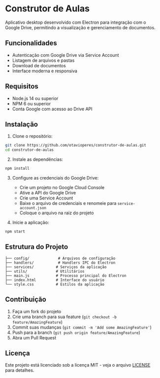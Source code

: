 # Construtor de Aulas

Aplicativo desktop desenvolvido com Electron para integração com o Google Drive, permitindo a visualização e gerenciamento de documentos.

## Funcionalidades

- Autenticação com Google Drive via Service Account
- Listagem de arquivos e pastas
- Download de documentos
- Interface moderna e responsiva

## Requisitos

- Node.js 14 ou superior
- NPM 6 ou superior
- Conta Google com acesso ao Drive API

## Instalação

1. Clone o repositório:

```bash
git clone https://github.com/otavioperes/construtor-de-aulas.git
cd construtor-de-aulas
```

2. Instale as dependências:

```bash
npm install
```

3. Configure as credenciais do Google Drive:

   - Crie um projeto no Google Cloud Console
   - Ative a API do Google Drive
   - Crie uma Service Account
   - Baixe o arquivo de credenciais e renomeie para `service-account.json`
   - Coloque o arquivo na raiz do projeto

4. Inicie a aplicação:

```bash
npm start
```

## Estrutura do Projeto

```
├── config/             # Arquivos de configuração
├── handlers/           # Handlers IPC do Electron
├── services/          # Serviços da aplicação
├── utils/             # Utilitários
├── main.js            # Processo principal do Electron
├── index.html         # Interface do usuário
└── style.css          # Estilos da aplicação
```

## Contribuição

1. Faça um fork do projeto
2. Crie uma branch para sua feature (`git checkout -b feature/AmazingFeature`)
3. Commit suas mudanças (`git commit -m 'Add some AmazingFeature'`)
4. Push para a branch (`git push origin feature/AmazingFeature`)
5. Abra um Pull Request

## Licença

Este projeto está licenciado sob a licença MIT - veja o arquivo [LICENSE](LICENSE) para detalhes.
